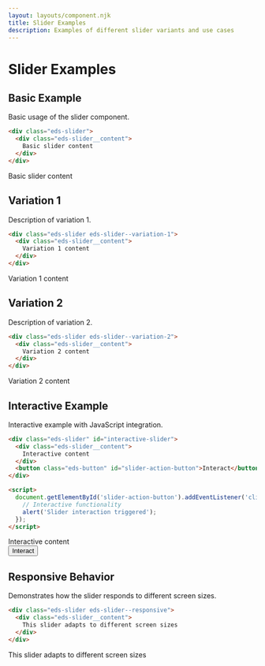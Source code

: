 ```yaml
---
layout: layouts/component.njk
title: Slider Examples
description: Examples of different slider variants and use cases
---
```


# Slider Examples

## Basic Example

Basic usage of the slider component.

```html
<div class="eds-slider">
  <div class="eds-slider__content">
    Basic slider content
  </div>
</div>
```

<div class="example-preview">
  <div class="eds-slider">
    <div class="eds-slider__content">
      Basic slider content
    </div>
  </div>
</div>

## Variation 1

Description of variation 1.

```html
<div class="eds-slider eds-slider--variation-1">
  <div class="eds-slider__content">
    Variation 1 content
  </div>
</div>
```

<div class="example-preview">
  <div class="eds-slider eds-slider--variation-1">
    <div class="eds-slider__content">
      Variation 1 content
    </div>
  </div>
</div>

## Variation 2

Description of variation 2.

```html
<div class="eds-slider eds-slider--variation-2">
  <div class="eds-slider__content">
    Variation 2 content
  </div>
</div>
```

<div class="example-preview">
  <div class="eds-slider eds-slider--variation-2">
    <div class="eds-slider__content">
      Variation 2 content
    </div>
  </div>
</div>

## Interactive Example

Interactive example with JavaScript integration.

```html
<div class="eds-slider" id="interactive-slider">
  <div class="eds-slider__content">
    Interactive content
  </div>
  <button class="eds-button" id="slider-action-button">Interact</button>
</div>

<script>
  document.getElementById('slider-action-button').addEventListener('click', function() {
    // Interactive functionality
    alert('Slider interaction triggered');
  });
</script>
```

<div class="example-preview">
  <div class="eds-slider" id="interactive-slider">
    <div class="eds-slider__content">
      Interactive content
    </div>
    <button class="eds-button" id="slider-action-button">Interact</button>
  </div>
</div>

## Responsive Behavior

Demonstrates how the slider responds to different screen sizes.

```html
<div class="eds-slider eds-slider--responsive">
  <div class="eds-slider__content">
    This slider adapts to different screen sizes
  </div>
</div>
```

<div class="example-preview">
  <div class="eds-slider eds-slider--responsive">
    <div class="eds-slider__content">
      This slider adapts to different screen sizes
    </div>
  </div>
</div>
